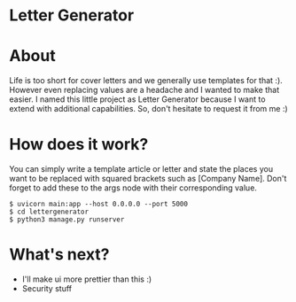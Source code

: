 # Letter Generator

# About

Life is too short for cover letters and we generally use templates for that :). However even replacing values are a headache and I wanted to make that easier. I named this little project as Letter Generator because I want to extend with additional capabilities. So, don't hesitate to request it from me :)

# How does it work?

You can simply write a template article or letter and state the places you want to be replaced with squared brackets such as [Company Name]. Don't forget to add these to the args node with their corresponding value.

```
$ uvicorn main:app --host 0.0.0.0 --port 5000
$ cd lettergenerator
$ python3 manage.py runserver
```

# What's next?

- I'll make ui more prettier than this :) 
- Security stuff